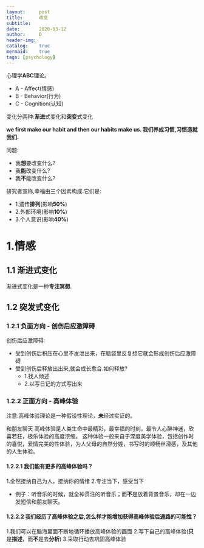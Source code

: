 ```yaml
---
layout:		post
title:		改变
subtitle:	
date:		2020-03-12
author:		D
header-img:
catalog:	true
mermaid:	true
tags: [psychology]
---
```


心理学**ABC**理论。
- A - Affect(情感)
- B - Behavior(行为)
- C - Cognition(认知)

变化分两种:**渐进**式变化和**突变**式变化

**we first make our habit and then our habits make us. 我们养成习惯,习惯造就我们.**

问题:
- 我**想**要改变什么?
- 我**能**改变什么?
- 我**不**能改变什么?

研究者宣称,幸福由三个因素构成.它们是:
- 1.遗传**排列**(影响**50%**)
- 2.外部环境(影响**10%**)
- 3.个人意识(影响**40%**)

# 1.情感
## 1.1 渐进式变化
渐进式变化是一种**专注冥想**.
## 1.2 突发式变化
### 1.2.1 负面方向 - 创伤后应激障碍
创伤后应激障碍:
- 受到创伤后积压在心里不发泄出来，在脑袋里反复想它就会形成创伤后应激障碍
- 受到创伤后释放出出来,就会成长愈合.如何释放?
	- 1.找人倾述
	- 2.以写日记的方式写出来

### 1.2.2 正面方向 - 高峰体验
注意:高峰体验理论是一种假设性理论，**未**经过实证的。

和朋友聊天
高峰体验是人类生命中最精彩，最幸福的时刻，最令人心醉神迷，欣喜若狂，极乐体验的高度浓缩。
这种体验一般来自于深度美学体验，包括创作时的喜悦，爱情完美的性体验，为人父母的自然分娩，书写时的顺畅丝滑感，及其他的人生体验。

#### 1.2.2.1 我们能有更多的高峰体验吗？

1.全然接纳自己为人，接纳你的情绪
2.专注当下，感受当下
- 例子：听音乐的时候，就全神贯注的听音乐；而**不**是放着背景音乐，却在一边发短信和朋友聊天。

#### 1.2.2.2 我们经历了高峰体验之后,怎么样才能增加获得高峰体验后通路的可能性？

1.我们可以在脑海里面不断地循环播放高峰体验的画面
2.写下自己的高峰体验(**只**是**描述**，而**不**是去**分析**)
3.采取行动去巩固高峰体验

